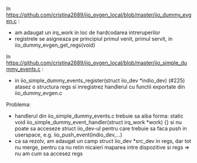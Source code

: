 In https://github.com/cristina2689/iio_evgen_local/blob/master/iio_dummy_evgen.c :

* am adaugat un irq_work in loc de hardcodarea intreruperilor
* registrele se asigneaza pe principiul primul venit, primul servit, in iio_dummy_evgen_get_regs(void)

In https://github.com/cristina2689/iio_evgen_local/blob/master/iio_simple_dummy_events.c :

* in iio_simple_dummy_events_register(struct iio_dev *indio_dev) (#225) atasez o structura regs si inregistrez handlerul cu functii exportate din iio_dummy_evgen.c

Problema:
* handlerul din iio_simple_dummy_events.c trebuie sa aiba forma:
static void iio_simple_dummy_event_handler(struct irq_work *work) {}
si nu poate sa acceseze struct iio_dev-ul pentru care trebuie sa faca push in userspace, e.g. iio_push_event(indio_dev,...)
* ca sa rezolv, am adaugat un camp struct iio_dev *src_dev  in regs, dar tot nu merge, pentru ca nu retin nicaieri maparea intre dispozitive si regs => nu am cum sa accesez regs
